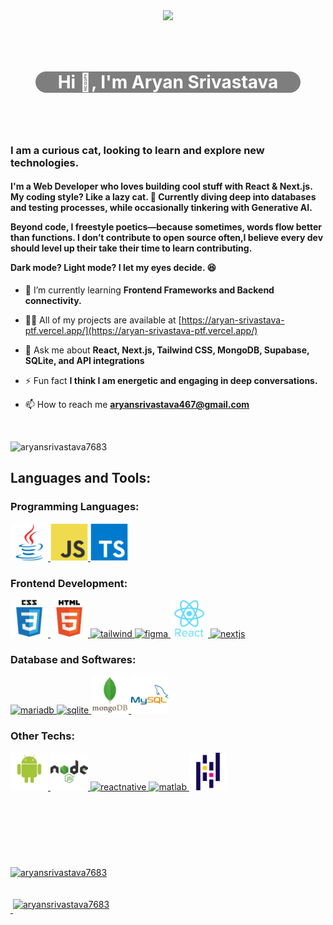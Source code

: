 
<div align="center"><img src='https://i.ibb.co/1G6Jckc4/bg-top.jpg'/></div>

<div style="text-align: center; background-size: cover; padding: 40px;">
  <h1 style="color: white; background-color: rgba(0, 0, 0, 0.5); border-radius:20px">Hi 👋, I'm Aryan Srivastava</h1>
</div>


<h3 align="left">I am a curious cat, looking to learn and explore new technologies.</h3>
<h4 align="left">
I'm a Web Developer who loves building cool stuff with React & Next.js. My coding style? Like a lazy cat. 🚀 Currently diving deep into databases and testing processes, while occasionally tinkering with Generative AI.

Beyond code, I freestyle poetics—because sometimes, words flow better than functions. I don’t contribute to open source often,I believe every dev should level up their take their time to learn contributing.

Dark mode? Light mode? I let my eyes decide. 😆</h4>

- 🌱 I’m currently learning **Frontend Frameworks and Backend connectivity.**

- 👨‍💻 All of my projects are available at [https://aryan-srivastava-ptf.vercel.app/](https://aryan-srivastava-ptf.vercel.app/)

- 💬 Ask me about **React, Next.js, Tailwind CSS, MongoDB, Supabase, SQLite, and API integrations**


- ⚡ Fun fact **I think I am energetic and engaging in deep conversations.**

- 📫 How to reach me **aryansrivastava467@gmail.com**

<br>

<p align="left"> <img src="https://komarev.com/ghpvc/?username=aryansrivastava7683&label=Profile%20views&color=0e75b6&style=flat" alt="aryansrivastava7683" /> </p>

<h2 align="left">Languages and Tools:</h2>
<p align="left"> 

<h3>Programming Languages:</h3>

<a href="https://www.java.com" target="_blank" rel="noreferrer"> <img src="https://raw.githubusercontent.com/devicons/devicon/master/icons/java/java-original.svg" alt="java" width="60" height="60"/> </a> <a href="https://developer.mozilla.org/en-US/docs/Web/JavaScript" target="_blank" rel="noreferrer"> <img src="https://raw.githubusercontent.com/devicons/devicon/master/icons/javascript/javascript-original.svg" alt="javascript" width="60" height="60"/> </a>  <a href="https://www.typescriptlang.org/" target="_blank" rel="noreferrer"> <img src="https://raw.githubusercontent.com/devicons/devicon/master/icons/typescript/typescript-original.svg" alt="typescript" width="60" height="60"/> </a> </p>

<h3>Frontend Development:</h3>

<a href="https://www.w3schools.com/css/" target="_blank" rel="noreferrer"> <img src="https://raw.githubusercontent.com/devicons/devicon/master/icons/css3/css3-original-wordmark.svg" alt="css3" width="60" height="60"/> </a> <a href="https://www.w3.org/html/" target="_blank" rel="noreferrer"> <img src="https://raw.githubusercontent.com/devicons/devicon/master/icons/html5/html5-original-wordmark.svg" alt="html5" width="60" height="60"/> </a> <a href="https://tailwindcss.com/" target="_blank" rel="noreferrer"> <img src="https://www.vectorlogo.zone/logos/tailwindcss/tailwindcss-icon.svg" alt="tailwind" width="60" height="60"/> </a> <a href="https://www.figma.com/" target="_blank" rel="noreferrer"> <img src="https://www.vectorlogo.zone/logos/figma/figma-icon.svg" alt="figma" width="60" height="60"/> </a> <a href="https://reactjs.org/" target="_blank" rel="noreferrer"> <img src="https://raw.githubusercontent.com/devicons/devicon/master/icons/react/react-original-wordmark.svg" alt="react" width="60" height="60"/> </a> <a href="https://nextjs.org/" target="_blank" rel="noreferrer"> <img src="https://cdn.worldvectorlogo.com/logos/nextjs-2.svg" alt="nextjs" width="60" height="60"/> </a>

<h3>Database and Softwares:</h3>

<a href="https://mariadb.org/" target="_blank" rel="noreferrer"> <img src="https://www.vectorlogo.zone/logos/mariadb/mariadb-icon.svg" alt="mariadb" width="60" height="60"/> </a> <a href="https://www.sqlite.org/" target="_blank" rel="noreferrer"> <img src="https://www.vectorlogo.zone/logos/sqlite/sqlite-icon.svg" alt="sqlite" width="60" height="60"/> </a> <a href="https://www.mongodb.com/" target="_blank" rel="noreferrer"> <img src="https://raw.githubusercontent.com/devicons/devicon/master/icons/mongodb/mongodb-original-wordmark.svg" alt="mongodb" width="60" height="60"/> </a> <a href="https://www.mysql.com/" target="_blank" rel="noreferrer"> <img src="https://raw.githubusercontent.com/devicons/devicon/master/icons/mysql/mysql-original-wordmark.svg" alt="mysql" width="60" height="60"/> </a> 


<h3>Other Techs:</h3>

<a href="https://developer.android.com" target="_blank" rel="noreferrer"> <img src="https://raw.githubusercontent.com/devicons/devicon/master/icons/android/android-original-wordmark.svg" alt="android" width="60" height="60"/> </a> <a href="https://nodejs.org" target="_blank" rel="noreferrer"> <img src="https://raw.githubusercontent.com/devicons/devicon/master/icons/nodejs/nodejs-original-wordmark.svg" alt="nodejs" width="60" height="60"/> </a> <a href="https://reactnative.dev/" target="_blank" rel="noreferrer"> <img src="https://reactnative.dev/img/header_logo.svg" alt="reactnative" width="60" height="60"/> </a> 
<a href="https://www.mathworks.com/" target="_blank" rel="noreferrer"> <img src="https://upload.wikimedia.org/wikipedia/commons/2/21/Matlab_Logo.png" alt="matlab" width="60" height="60"/> </a> <a href="https://pandas.pydata.org/" target="_blank" rel="noreferrer"> <img src="https://raw.githubusercontent.com/devicons/devicon/2ae2a900d2f041da66e950e4d48052658d850630/icons/pandas/pandas-original.svg" alt="pandas" width="60" height="60"/> 


<p style="margin-top:80px">
  <img align="center" style="margin-bottom:20px; margin-top:40px; " 
    src="https://github-readme-stats.vercel.app/api/top-langs?username=aryansrivastava7683&show_icons=true&locale=en&layout=compact&bg_color=0C0C1C&title_color=ffffff&text_color=ffffff&icon_color=ffcc00"
    alt="aryansrivastava7683" />
</p>

<p>&nbsp;<img align="center" style="margin-bottom:20px" src="https://github-readme-stats.vercel.app/api?username=aryansrivastava7683&show_icons=true&locale=en&layout=compact&bg_color=0C0C1C&title_color=ffffff&text_color=ffffff&icon_color=ffcc00" alt="aryansrivastava7683" /></p>

